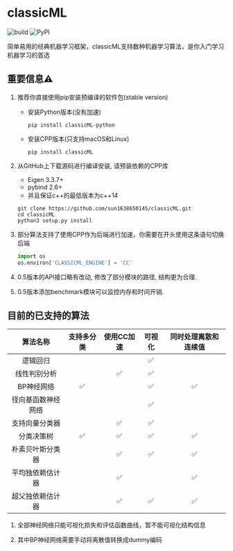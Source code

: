 # classicML 
![build](https://github.com/sun1638650145/classicML/workflows/build/badge.svg) ![PyPI](https://github.com/sun1638650145/classicML/workflows/PyPI/badge.svg)

简单易用的经典机器学习框架，classicML支持数种机器学习算法，是你入门学习机器学习的首选

## 重要信息⚠️

1. 推荐你直接使用pip安装预编译的软件包(stable version)

   * 安装Python版本(没有加速)

     ```shell
     pip install classicML-python
     ```

   * 安装CPP版本(只支持macOS和Linux)

     ```shell
     pip install classicML
     ```

2. 从GitHub上下载源码进行编译安装, 请预装依赖的CPP库

   * Eigen 3.3.7+
   * pybind 2.6+
   * 并且保证c++的最低版本为c++14

   ```shell
   git clone https://github.com/sun1638650145/classicML.git
   cd classicML
   python3 setup.py install
   ```

3. 部分算法支持了使用CPP作为后端进行加速，你需要在开头使用这条语句切换后端

   ```python
   import os
   os.environ['CLASSICML_ENGINE'] = 'CC'
   ```

4. 0.5版本的API接口略有改动, 修改了部分模块的路径, 结构更为合理.

5. 0.5版本添加benchmark模块可以监控内存和时间开销.

## 目前的已支持的算法

|      算法名称      | 支持多分类 | 使用CC加速 | 可视化 |      同时处理离散和连续值      |
| :----------------: | :--------: | :--------: | :----: | :----------------------------: |
|      逻辑回归      |            |            |   ✅    |                                |
| 线性判别分析 |            |     ✅      |   ✅    |                                |
|     BP神经网络     |     ✅      |            |   ✅    | ✅ |
| 径向基函数神经网络 |            |            |   ✅    |                                |
| 支持向量分类器  |            |     ✅      |   ✅    |                                |
|     分类决策树     |     ✅      |     ✅      |   ✅    |               ✅                |
| 朴素贝叶斯分类器 |            |     ✅      | ✅ |               ✅                |
| 平均独依赖估计器 | | ✅ | | ✅ |
| 超父独依赖估计器 | | ✅ | ✅ | ✅ |

1. 全部神经网络只能可视化损失和评估函数曲线，暂不能可视化结构信息

2. 其中BP神经网络需要手动将离散值转换成dummy编码

